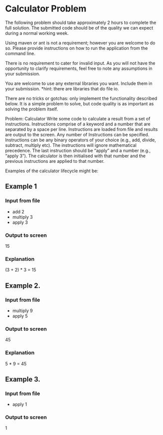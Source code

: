 # Calculator Problem

The following problem should take approximately 2 hours to complete the full solution.  The submitted code should be of the quality we can expect during a normal working week.

Using maven or ant is not a requirement; however you are welcome to do so.  Please provide instructions on how to run the application from the command line.  

There is no requirement to cater for invalid input.  As you will not have the opportunity to clarify requirements, feel free to note any assumptions in your submission.

You are welcome to use any external libraries you want.  Include them in your submission.  *hint: there are libraries that do file io.

There are no tricks or gotchas: only implement the functionality described below.  It is a simple problem to solve, but code quality is as important as solving the problem itself.


Problem: Calculator
Write some code to calculate a result from a set of instructions.  Instructions comprise of a keyword and a number that are separated by a space per line.  Instructions are loaded from file and results are output to the screen. Any number of Instructions can be specified. Instructions can be any binary operators of your choice (e.g., add, divide, subtract, multiply etc).  The instructions will ignore mathematical precedence. The last instruction should be “apply” and a number (e.g., “apply 3”). The calculator is then initialised with that number and the previous instructions are applied to that number.

Examples of the calculator lifecycle might be:

## Example 1

### Input from file
* add 2
* multiply 3
* apply 3

### Output to screen
15
 
### Explanation
(3 + 2) * 3 = 15
 

## Example 2.

### Input from file
* multiply 9
* apply 5

### Output to screen
45
 
### Explanation
5 * 9 = 45


## Example 3.

### Input from file
* apply 1

### Output to screen
1